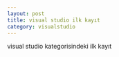 ```yaml
---
layout: post
title: visual studio ilk kayıt
category: visualstudio
---
```



visual studio kategorisindeki ilk kayıt
